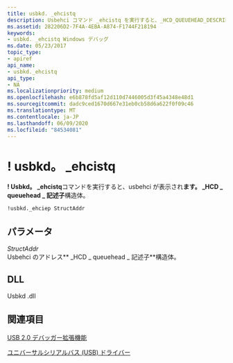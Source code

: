 ```yaml
---
title: usbkd. _ehcistq
description: Usbehci コマンド _ehcistq を実行すると、_HCD_QUEUEHEAD_DESCRIPTOR 構造体が表示されます。
ms.assetid: 282206D2-7F4A-4EBA-A874-F1744F218194
keywords:
- usbkd. _ehcistq Windows デバッグ
ms.date: 05/23/2017
topic_type:
- apiref
api_name:
- usbkd._ehcistq
api_type:
- NA
ms.localizationpriority: medium
ms.openlocfilehash: e6b878fd5af12d110d7446005d3f45a4348e48d1
ms.sourcegitcommit: dadc9ced1670d667e31eb0cb58d6a622f0f09c46
ms.translationtype: MT
ms.contentlocale: ja-JP
ms.lasthandoff: 06/09/2020
ms.locfileid: "84534081"
---
```

# <a name="usbkd_ehcistq"></a>! usbkd。 \_ehcistq


**! Usbkd。 \_ehcistq**コマンドを実行すると、usbehci が表示され**ます。 \_HCD \_ queuehead \_ 記述子**構造体。

```dbgcmd
!usbkd._ehciep StructAddr
```

## <a name="span-idddk__devobj_dbgspanspan-idddk__devobj_dbgspanparameters"></a><span id="ddk__devobj_dbg"></span><span id="DDK__DEVOBJ_DBG"></span>パラメータ


<span id="_______StructAddr______"></span><span id="_______structaddr______"></span><span id="_______STRUCTADDR______"></span>*StructAddr*   
Usbehci のアドレス** \_HCD \_ queuehead \_ 記述子**構造体。

## <a name="span-iddllspanspan-iddllspandll"></a><span id="DLL"></span><span id="dll"></span>DLL


Usbkd .dll

## <a name="span-idsee_alsospansee-also"></a><span id="see_also"></span>関連項目


[USB 2.0 デバッガー拡張機能](usb-2-0-extensions.md)

[ユニバーサルシリアルバス (USB) ドライバー](https://docs.microsoft.com/windows-hardware/drivers/usbcon/)

 

 







